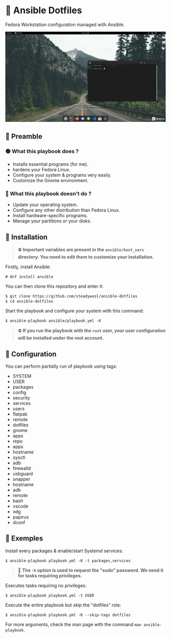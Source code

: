 # 🌸 Ansible Dotfiles

Fedora Workstation configuration managed with Ansible.

![](src/screenshot.png)

## 📜 Preamble

### 🟢 What this playbook does ?

- Installs essential programs (for me).
- hardens your Fedora Linux.
- Configure your system & programs very easily.
- Customize the Gnome environment.

### 🔴 What this playbook doesn't do ?

- Update your operating system.
- Configure any other distribution than Fedora Linux.
- Install hardware-specific programs.
- Manage your partitions or your disks.

## 🚀 Installation

> ⛔ **Important variables are present in the `ansible/host_vars` directory. You need to edit them to customize your installation.**

Firstly, install Ansible:
```
# dnf install ansible
```

You can then clone this repository and enter it:
```
$ git clone https://github.com/steadywool/ansible-dotfiles
$ cd ansible-dotfiles
```

Start the playbook and configure your system with this command:
```
$ ansible-playbook ansible/playbook.yml -K
```

> ⛔ **If you run the playbook with the `root` user, your user configuration will be installed under the root account.**

## 🔧 Configuration

You can perform partially run of playbook using tags:

- SYSTEM
- USER
- packages
- config
- security
- services
- users
- flatpak
- remote
- dotfiles
- gnome
- apps
- repo
- apps
- hostname
- sysctl
- adb
- firewalld
- usbguard
- snapper
- hostname
- adb
- remote
- bash
- vscode
- xdg
- papirus
- dconf

## 📕 Exemples

Install every packages & enable/start Systemd services:
```
$ ansible-playbook playbook.yml -K -t packages,services
```

> 📌 **The `-K` option is used to request the "sudo" password. We need it for tasks requiring privileges.**

Executes tasks requiring no privileges:
```
$ ansible-playbook playbook.yml -t USER
```

Execute the entire playbook but skip the "dotfiles" role:
```
$ ansible-playbook playbook.yml -K --skip-tags dotfiles
```

For more arguments, check the man page with the command `man ansible-playbook`.
